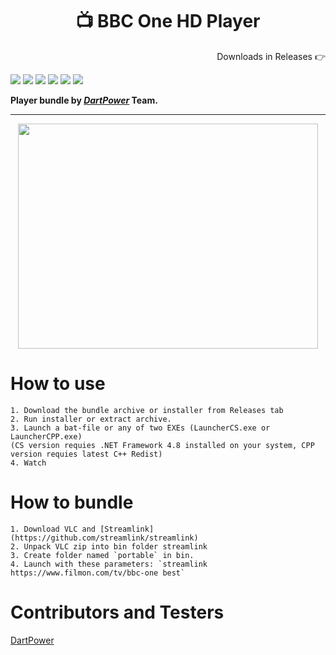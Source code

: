 <h1 align="center">📺 BBC One HD Player</h1>

<p align="center">

<p align="right">Downloads in Releases 👉</p>

<img src="https://img.shields.io/badge/bundled%20by-dartpower-blue.svg" >

<img src="https://badges.frapsoft.com/os/v1/open-source.svg?v=103" >

<img src="https://img.shields.io/github/stars/dptetc/BBCOneHDPlayer.svg?style=flat">

<img src="https://img.shields.io/github/languages/top/dptetc/BBCOneHDPlayer.svg">

<img src="https://img.shields.io/github/issues/dptetc/BBCOneHDPlayer.svg">

<img src="https://img.shields.io/github/downloads/dptetc/BBCOneHDPlayer/total.svg">

</p>

**Player bundle by _[DartPower](https://github.com/dartpower)_ Team.**

---

<p align="center">
<img width="480" height="360" src="https://user-images.githubusercontent.com/2005369/142772535-839478ad-9efb-4031-abd9-078e74f274a3.gif">
</p>

# How to use

```
1. Download the bundle archive or installer from Releases tab
2. Run installer or extract archive.
3. Launch a bat-file or any of two EXEs (LauncherCS.exe or LauncherCPP.exe) 
(CS version requies .NET Framework 4.8 installed on your system, CPP version requies latest C++ Redist)
4. Watch
```

# How to bundle

```
1. Download VLC and [Streamlink](https://github.com/streamlink/streamlink)
2. Unpack VLC zip into bin folder streamlink
3. Create folder named `portable` in bin.
4. Launch with these parameters: `streamlink https://www.filmon.com/tv/bbc-one best`
```

# Contributors and Testers
[DartPower](https://github.com/dartpower)  
